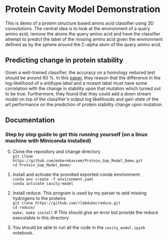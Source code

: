 # Protein Cavity Model Demonstration 
This is  demo of a protein structure based amino acid classifier using 3D convolutions. The central idea is to look at the environment of a query amino acid, remove the atoms the query amino acid and have the classifier attempt to predict the label of the missing amino acid given the environment defined as by the sphere around the C-alpha atom of the query amino acid. 

## Predicting change in protein stability
Given a well-trained classifier, the accuracy on a homology reduced test should be around 60 %. In this [paper](http://papers.nips.cc/paper/6935-spherical-convolutions-and-their-application-in-molecular-modelling), they reason that the difference in the log-likelihood of a wildtype label and a mutant label must have some correlation with the change in stability upon that mutation which turned out to be true. Furthermore, they found that they could add a down stream model on top of the classifier's output log likelihoods and gain state of the art performance on the prediction of protein stability change upon mutation.

## Documentation

### Step by step guide to get this running yourself (**on a linux machine with Miniconda installed**)
0. Clone the repository and change directory  
`git clone https://github.com/mahermkassem/Protein_Gap_Model_Demo.git`  
`cd Protein_Gap_Model_Demo/`

1. Install and activate the provided exported conda environment.  
`conda env create -f environment.yaml`  
`conda activate cavity-model`

2. Install reduce. This program is used by my parser to add missing hydrogens to the proteins  
`git clone https://github.com/rlabduke/reduce.git`  
`cd reduce/`  
`make; make install` # This should give an error but provide the reduce executable in this directory

3. You should be able to run all the code in the `cavity_model.ipynb` notebook.
